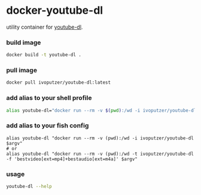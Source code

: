 docker-youtube-dl
===
utility container for [youtube-dl](https://github.com/rg3/youtube-dl).

### build image
```sh
docker build -t youtube-dl .
```

### pull image
```sh
docker pull ivoputzer/youtube-dl:latest
```

### add alias to your shell profile
```sh
alias youtube-dl="docker run --rm -v $(pwd):/wd -i ivoputzer/youtube-dl $@"
```

### add alias to your fish config
```fish
alias youtube-dl "docker run --rm -v (pwd):/wd -i ivoputzer/youtube-dl $argv"
# or
alias youtube-dl "docker run --rm -v (pwd):/wd -t ivoputzer/youtube-dl -f 'bestvideo[ext=mp4]+bestaudio[ext=m4a]' $argv"
```

### usage

```sh
youtube-dl --help
```
